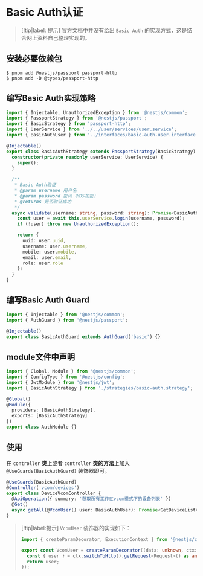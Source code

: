 # Basic Auth认证

> [!tip|label: 提示]
> 官方文档中并没有给出 `Basic Auth` 的实现方式，这是结合网上资料自己整理实现的。

## 安装必要依赖包

```shell
$ pnpm add @nestjs/passport passport-http
$ pnpm add -D @types/passport-http
```

## 编写Basic Auth实现策略

```ts
import { Injectable, UnauthorizedException } from '@nestjs/common';
import { PassportStrategy } from '@nestjs/passport';
import { BasicStrategy } from 'passport-http';
import { UserService } from '../../user/services/user.service';
import { BasicAuthUser } from '../interfaces/basic-auth-user.interface';

@Injectable()
export class BasicAuthStrategy extends PassportStrategy(BasicStrategy) {
  constructor(private readonly userService: UserService) {
    super();
  }

  /**
   * Basic Auth验证
   * @param username 用户名
   * @param password 密码（MD5加密）
   * @returns 是否验证成功
   */
  async validate(username: string, password: string): Promise<BasicAuthUser> {
    const user = await this.userService.login(username, password);
    if (!user) throw new UnauthorizedException();

    return {
      uuid: user.uuid,
      username: user.username,
      mobile: user.mobile,
      email: user.email,
      role: user.role
    };
  }
}
```

## 编写Basic Auth Guard

```ts
import { Injectable } from '@nestjs/common';
import { AuthGuard } from '@nestjs/passport';

@Injectable()
export class BasicAuthGuard extends AuthGuard('basic') {}
```

## module文件中声明

```ts
import { Global, Module } from '@nestjs/common';
import { ConfigType } from '@nestjs/config';
import { JwtModule } from '@nestjs/jwt';
import { BasicAuthStrategy } from './strategies/basic-auth.strategy';

@Global()
@Module({
  providers: [BasicAuthStrategy],
  exports: [BasicAuthStrategy]
})
export class AuthModule {}
```

## 使用

在 `controller` **类**上或者 `controller` **类的方法**上加入 `@UseGuards(BasicAuthGuard)` 装饰器即可。

```ts
@UseGuards(BasicAuthGuard)
@Controller('vcom/devices')
export class DeviceVcomController {
  @ApiOperation({ summary: '获取所有工作在vcom模式下的设备列表' })
  @Get()
  async getAll(@VcomUser() user: BasicAuthUser): Promise<GetDeviceListVcomResDto[]> {}
}
```

> [!tip|label:提示]
> `VcomUser` 装饰器的实现如下：
>
> ```ts
> import { createParamDecorator, ExecutionContext } from '@nestjs/common';
>
> export const VcomUser = createParamDecorator((data: unknown, ctx: ExecutionContext) => {
>   const { user } = ctx.switchToHttp().getRequest<Request>() as any;
>   return user;
> });
> ```

